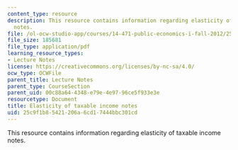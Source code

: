 ```yaml
---
content_type: resource
description: This resource contains information regarding elasticity of taxable income
  notes.
file: /ol-ocw-studio-app/courses/14-471-public-economics-i-fall-2012/25c9f1b85421206a6cd17444bbc301cd_MIT14_471F12_elasticity.pdf
file_size: 185681
file_type: application/pdf
learning_resource_types:
- Lecture Notes
license: https://creativecommons.org/licenses/by-nc-sa/4.0/
ocw_type: OCWFile
parent_title: Lecture Notes
parent_type: CourseSection
parent_uid: 00c88a64-4348-e79e-4e97-96ce5f933e3e
resourcetype: Document
title: Elasticity of taxable income notes
uid: 25c9f1b8-5421-206a-6cd1-7444bbc301cd
---
```

This resource contains information regarding elasticity of taxable income notes.